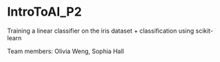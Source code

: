 # IntroToAI_P2

Training a linear classifier on the iris dataset + classification using scikit-learn

Team members: Olivia Weng, Sophia Hall
